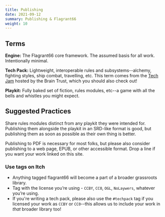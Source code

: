 ```yaml
---
title: Publishing
date: 2021-09-12
summary: Publishing & Flagrant66
weight: 10
---
```


## Terms

**Engine:** The Flagrant66 core framework. The assumed basis for all work. Intentionally minimal.

**Tech Pack:** Lightweight, interoperable rules and subsystems--alchemy, fighting styles, ship
combat, travelling, etc. This term comes from the [Tech Jam](https://itch.io/jam/tech-jam) hosted by
the Brain Trust, which you should also check out!

**Playkit:** Fully baked set of fiction, rules modules, etc--a game with all the bells and whistles
you might expect.

## Suggested Practices

Share rules modules distinct from any playkit they were intended for. Publishing them alongside the
playkit in an SRD-like format is good, but publishing them as soon as possible as their own thing is
better.

<!-- vale Jared.FakeGamerWords = NO -->

Publishing to PDF is necessary for most folks, but please also consider publishing to a web page,
EPUB, or other accessible format. Drop a line if you want your work linked on this site.

<!-- vale Jared.FakeGamerWords = YES -->

### Use tags on Itch

- Anything tagged flagrant66 will become a part of a broader grassroots library.
- Tag with the license you’re using - `CCBY`, `CC0`, `OGL`, `NoLaywers`, whatever you’re using.
- If you're writing a tech pack, please also use the `#techpack` tag if you licensed your work as
  `CCBY` or `CC0`--this allows us to include your work in _that_ broader library too!
